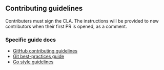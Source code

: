 ## Contributing guidelines
Contributers must sign the CLA. The instructions will be provided to new contributors when their first PR is opened, as a comment.

### Specific guide docs
- [GitHub contributing guidelines](docs/contributing/github.md)
- [Git best-practices guide](docs/contributing/git.md)
- [Go style guidelines](docs/contributing/go.md)
